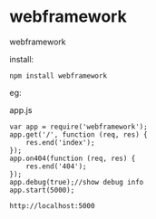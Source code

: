 # webframework
webframework

install:

``
npm install webframework
``


eg:

app.js

```
var app = require('webframework');
app.get('/', function (req, res) {
    res.end('index');
});
app.on404(function (req, res) {
    res.end('404');
});
app.debug(true);//show debug info
app.start(5000);
``` 

```
http://localhost:5000
```